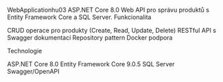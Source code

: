 WebApplicationhu03
ASP.NET Core 8.0 Web API pro správu produktů s Entity Framework Core a SQL Server.
Funkcionalita

CRUD operace pro produkty (Create, Read, Update, Delete)
RESTful API s Swagger dokumentací
Repository pattern
Docker podpora

Technologie

ASP.NET Core 8.0
Entity Framework Core 9.0.5
SQL Server
Swagger/OpenAPI
